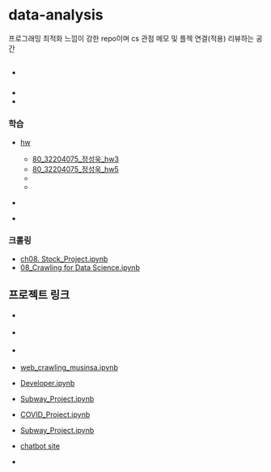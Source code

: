 # data-analysis
프로그래밍 최적화 느낌이 강한 repo이며 cs 관점 메모 및 플젝 연결(적용) 리뷰하는 공간

## 
### 
- []()
### 
- []()
- []()

### 학습


- [hw]()
  - [80_32204075_정성욱_hw3](https://colab.research.google.com/drive/12KkGmcubfws6jteaOKV6IhqKHh6ro9k7)
  - [80_32204075_정성욱_hw5](https://colab.research.google.com/drive/150hxrJQh-fRhzUJR7qY0WPMJBjzl6g91)
  - []()
  - 


- []()
- 


[]()

### 크롤링
- [ch08. Stock_Project.ipynb](https://colab.research.google.com/drive/1SdzQBJPy1wOd15uNoM2GwagceVDTJpKm)
- [08_Crawling for Data Science.ipynb](https://colab.research.google.com/drive/1UT5CexDpCJDq1UXH1j7atHphhUnR0fMT)


## 프로젝트 링크
- []()
- []()
- []()

- [web_crawling_musinsa.ipynb](https://colab.research.google.com/github/saint-hong/project-crawling-2/blob/master/web_crawling_musinsa.ipynb#scrollTo=BlrdxT8g3ajJ)
- [Developer.ipynb](https://colab.research.google.com/drive/1vVTxT_mfl0MdB1sl-ZK1erpoXW-PSTst)
- [Subway_Project.ipynb](https://colab.research.google.com/drive/12KkGmcubfws6jteaOKV6IhqKHh6ro9k7)
- [COVID_Project.ipynb](https://colab.research.google.com/drive/1rpwPn-WpWuP6lULvCkdDD5H99N8Uqt63)
- [Subway_Project.ipynb](https://colab.research.google.com/drive/12KkGmcubfws6jteaOKV6IhqKHh6ro9k7)




- [chatbot site](https://github.com/davJ-star/nextjs-ai-chatbot)
- [](https://github.com/davJ-star/AIRobot/tree/main/david)




